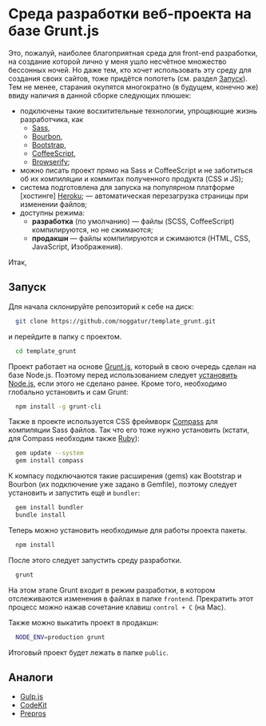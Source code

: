 # Среда разработки веб-проекта на базе Grunt.js

Это, пожалуй, наиболее благоприятная среда для front-end разработки, на создание которой лично у меня ушло несчётное множество бессонных ночей.
Но даже тем, кто хочет использовать эту среду для создания своих сайтов, тоже придётся попотеть (см. раздел [Запуск](#Запуск)).
Тем не менее, старания окупятся многократно (в будущем, конечно же) ввиду наличия в данной сборке следующих плюшек:
- подключены такие восхитительные технологии, упрощвющие жизнь разработчика, как
  - [Sass](http://sass-lang.com/),
  - [Bourbon](http://bourbon.io/),
  - [Bootstrap](http://getbootstrap.com/),
  - [CoffeeScript](http://coffeescript.org/),
  - [Browserify](http://browserify.org/);
- можно писать проект прямо на Sass и CoffeeScript и не заботиться об их компиляции и коммитах полученного продукта (CSS и JS);
- система подготовлена для запуска на популярном платформе [хостинге] [Heroku](https://www.heroku.com/);
— автоматическая перезагрузка страницы при изменении файлов;
- доступны режима:
  - **разработка** (по умолчанию) — файлы (SCSS, CoffeeScript) компилируются, но не сжимаются;
  - **продакшн** — файлы компилируются и сжимаются (HTML, CSS, JavaScript, Изображения).

Итак,
## Запуск

Для начала склонируйте репозиторий к себе на диск:
```sh
  git clone https://github.com/noggatur/template_grunt.git
```

и перейдите в папку с проектом.
```sh
  cd template_grunt
```

Проект работает на основе [Grunt.js](http://gruntjs.com/), который в свою очередь сделан на базе Node.js.
Поэтому перед использованием следует [установить Node.js](https://nodejs.org/en/), если этого не сделано ранее.
Кроме того, необходимо глобально установить и сам Grunt:
```sh
  npm install -g grunt-cli
```

Также в проекте используется CSS фреймворк [Compass](http://compass-style.org/) для компиляции Sass файлов.
Так что его тоже нужно установить (кстати, для Compass необходим также [Ruby](https://www.ruby-lang.org/ru/)):
```sh
  gem update --system
  gem install compass
```

К компасу подключаются такие расширения (gems) как Bootstrap и Bourbon (их подключение уже задано в Gemfile), поэтому следует установить и запустить ещё и `bundler`:
```sh
  gem install bundler
  bundle install
```

Теперь можно установить необходимые для работы проекта пакеты.
```sh
  npm install
```

После этого следует запустить среду разработки.
```sh
  grunt
```

На этом этапе Grunt входит в режим разработки, в котором отслеживаются изменения в файлах в папке `frontend`.
Прекратить этот процесс можно нажав сочетание клавиш `control + C` (на Мас).

Также можно выкатить проект в продакшн:
```sh
  NODE_ENV=production grunt
```

Итоговый проект будет лежать в папке `public`.

## Аналоги
- [Gulp.js](http://gulpjs.com/)
- [CodeKit](https://codekitapp.com/)
- [Prepros](https://prepros.io/)